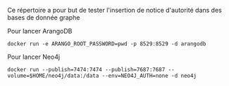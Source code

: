 <p>Ce répertoire a pour but de tester l'insertion de notice d'autorité dans des bases de donnée graphe</p>

<p>Pour lancer ArangoDB</p>
<pre><code>docker run -e ARANGO_ROOT_PASSWORD=pwd -p 8529:8529 -d arangodb</code></pre>

<p>Pour lancer Neo4j</p>
<pre><code>docker run --publish=7474:7474 --publish=7687:7687 --volume=$HOME/neo4j/data:/data --env=NEO4J_AUTH=none -d neo4j</code></pre>
